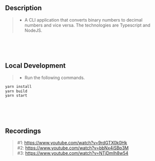 ## Description
> - A CLI application that converts binary numbers to decimal numbers and vice versa.
    The technologies are Typescript and NodeJS.

<br />
<br />
<br />



## Local Development
> - Run the following commands.
```bash
yarn install
yarn build
yarn start
```

<br />
<br />
<br />



## Recordings
> #1: https://www.youtube.com/watch?v=9rdGTX0k0Hk <br />
> #2: https://www.youtube.com/watch?v=bbNx4iSBp3M <br />
> #3: https://www.youtube.com/watch?v=NTjDmIh8w54 <br />
